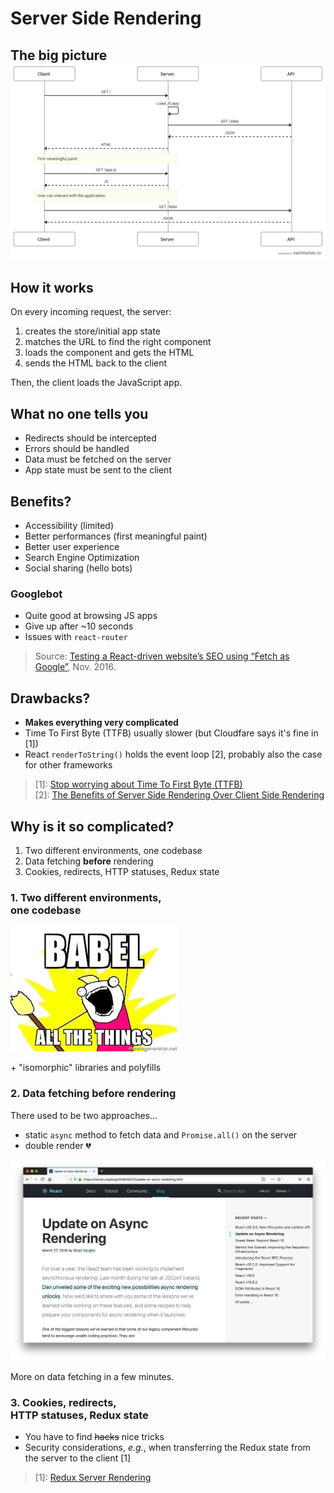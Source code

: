 # Server Side Rendering


## The big picture<br>![](images/ssr.png)


## How it works

On every incoming request, the server:

1. creates the store/initial app state
2. matches the URL to find the right component
3. loads the component and gets the HTML
4. sends the HTML back to the client

Then, the client loads the JavaScript app.


## What no one tells you

- Redirects should be intercepted
- Errors should be handled
- Data must be fetched on the server
- App state must be sent to the client


## Benefits?

- Accessibility (limited)
- Better performances (first meaningful paint)
- Better user experience
- Search Engine Optimization
- Social sharing (hello bots)


### Googlebot

- Quite good at browsing JS apps
- Give up after ~10 seconds
- Issues with `react-router`

> Source: [Testing a React-driven website’s SEO using “Fetch as
> Google”](https://medium.freecodecamp.org/using-fetch-as-google-for-seo-experiments-with-react-driven-websites-914e0fc3ab1),
> Nov. 2016.


## Drawbacks?

- **Makes everything very complicated**
- Time To First Byte (TTFB) usually slower (but Cloudfare says
  it's fine in [1])
- React `renderToString()` holds the event loop [2], probably also the case for
  other frameworks

> [1]: [Stop worrying about Time To First Byte
> (TTFB)](https://blog.cloudflare.com/ttfb-time-to-first-byte-considered-meaningles/)
> <br>
> [2]: [The Benefits of Server Side Rendering Over Client Side
> Rendering](https://medium.com/walmartlabs/the-benefits-of-server-side-rendering-over-client-side-rendering-5d07ff2cefe8)


## Why is it so complicated?

1. Two different environments, one codebase
2. Data fetching **before** rendering
3. Cookies, redirects, HTTP statuses, Redux state


### 1. Two different environments,<br>one codebase

![](images/babel.jpg)

&plus; "isomorphic" libraries and polyfills


### 2. Data fetching **before** rendering

There used to be two approaches...

- static `async` method to fetch data and `Promise.all()` on the server
- double render 💔


![](images/react-blog-post.png)


More on data fetching in a few minutes.


### 3. Cookies, redirects,<br>HTTP statuses, Redux state

- You have to find ~~hacks~~ nice tricks
- Security considerations, _e.g._, when transferring the Redux state from the
  server to the client [1]

> [1]: [Redux Server Rendering](https://redux.js.org/recipes/server-rendering#security-considerations)
